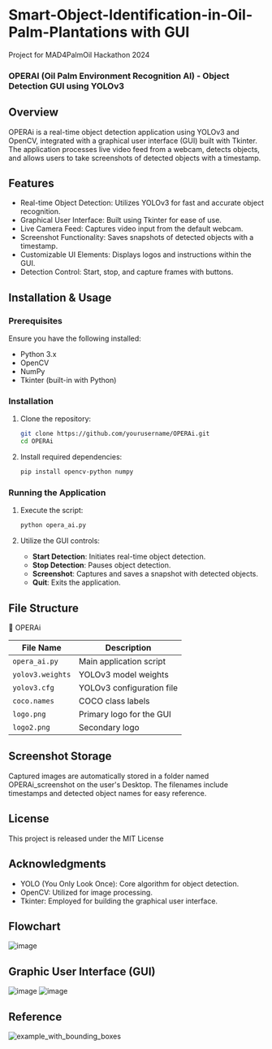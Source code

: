# Smart-Object-Identification-in-Oil-Palm-Plantations with GUI
Project for MAD4PalmOil Hackathon 2024

### OPERAI (Oil Palm Environment Recognition AI) - Object Detection GUI using YOLOv3

## Overview

OPERAi is a real-time object detection application using YOLOv3 and OpenCV, integrated with a graphical user interface (GUI) built with Tkinter. The application processes live video feed from a webcam, detects objects, and allows users to take screenshots of detected objects with a timestamp.

## Features

- Real-time Object Detection: Utilizes YOLOv3 for fast and accurate object recognition.
- Graphical User Interface: Built using Tkinter for ease of use.
- Live Camera Feed: Captures video input from the default webcam.
- Screenshot Functionality: Saves snapshots of detected objects with a timestamp.
- Customizable UI Elements: Displays logos and instructions within the GUI.
- Detection Control: Start, stop, and capture frames with buttons.

## Installation & Usage

### Prerequisites

Ensure you have the following installed:

- Python 3.x
- OpenCV
- NumPy
- Tkinter (built-in with Python)

### Installation

1. Clone the repository:
    ```sh
    git clone https://github.com/yourusername/OPERAi.git
    cd OPERAi
    ```

2. Install required dependencies:
    ```sh
    pip install opencv-python numpy
    ```

### Running the Application

1. Execute the script:
    ```sh
    python opera_ai.py
    ```

2. Utilize the GUI controls:
    - **Start Detection**: Initiates real-time object detection.
    - **Stop Detection**: Pauses object detection.
    - **Screenshot**: Captures and saves a snapshot with detected objects.
    - **Quit**: Exits the application.

## File Structure

📂 OPERAi

| File Name        | Description                      |
|-----------------|--------------------------------|
| `opera_ai.py`   | Main application script       |
| `yolov3.weights`| YOLOv3 model weights         |
| `yolov3.cfg`    | YOLOv3 configuration file    |
| `coco.names`    | COCO class labels            |
| `logo.png`      | Primary logo for the GUI     |
| `logo2.png`     | Secondary logo               |

## Screenshot Storage

Captured images are automatically stored in a folder named OPERAi_screenshot on the user's Desktop. The filenames include timestamps and detected object names for easy reference.

## License

This project is released under the MIT License

## Acknowledgments

- YOLO (You Only Look Once): Core algorithm for object detection.
- OpenCV: Utilized for image processing.
- Tkinter: Employed for building the graphical user interface.

## Flowchart 

![image](https://github.com/user-attachments/assets/d4cc9aea-6f38-4988-a0fb-0efe8ef69022)

## Graphic User Interface (GUI)

![image](https://github.com/user-attachments/assets/934351e0-0297-4284-9c60-64079e861229)
![image](https://github.com/user-attachments/assets/a606d111-bb46-42ea-933f-a84c94237474)


## Reference
![example_with_bounding_boxes](https://github.com/user-attachments/assets/2f22bec1-b5a9-4adb-b7c8-8b2c352c1adb)

